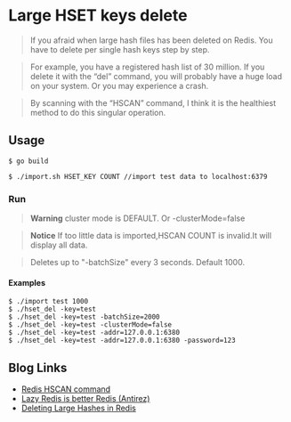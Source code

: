 # Large HSET keys delete
> If you afraid when large hash files has been deleted on Redis. You have to delete per single hash keys step by step.

> For example, you have a registered hash list of 30 million. If you delete it with the “del” command, you will probably have a huge load on your system. Or you may experience a crash.

> By scanning with the “HSCAN” command, I think it is the healthiest method to do this singular operation. 

## Usage
```shell
$ go build
```
```shell
$ ./import.sh HSET_KEY COUNT //import test data to localhost:6379
```
### Run
> **Warning** cluster mode is DEFAULT. Or -clusterMode=false

> **Notice** If too little data is imported,HSCAN COUNT is invalid.It will display all data.

> Deletes up to "-batchSize" every 3 seconds. Default 1000.

#### Examples
```shell
$ ./import test 1000
$ ./hset_del -key=test
$ ./hset_del -key=test -batchSize=2000
$ ./hset_del -key=test -clusterMode=false
$ ./hset_del -key=test -addr=127.0.0.1:6380
$ ./hset_del -key=test -addr=127.0.0.1:6380 -password=123 
```

## Blog Links
- [Redis HSCAN command](https://redis.io/commands/hscan)
- [Lazy Redis is better Redis (Antirez)](http://www.antirez.com/news/93)
- [Deleting Large Hashes in Redis](https://redisgreen.net/blog/deleting-large-hashes/)


